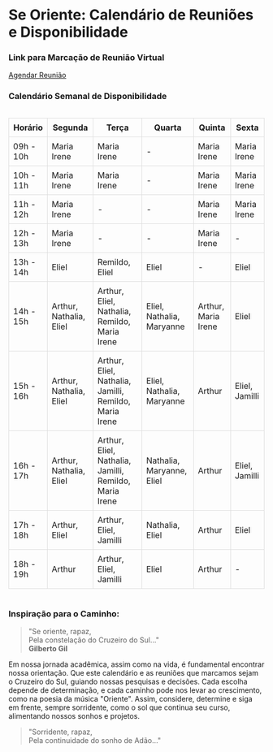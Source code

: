 # Se Oriente: Calendário de Reuniões e Disponibilidade

### Link para Marcação de Reunião Virtual
[Agendar Reunião](https://calendly.com/miguel-oliveira-jr/meet)


### Calendário Semanal de Disponibilidade

<div style="overflow-x:auto;">
  <table style="width:100%; border-collapse: collapse;">
    <tr>
      <th style="border: 1px solid #ddd; padding: 8px;">Horário</th>
      <th style="border: 1px solid #ddd; padding: 8px;">Segunda</th>
      <th style="border: 1px solid #ddd; padding: 8px;">Terça</th>
      <th style="border: 1px solid #ddd; padding: 8px;">Quarta</th>
      <th style="border: 1px solid #ddd; padding: 8px;">Quinta</th>
      <th style="border: 1px solid #ddd; padding: 8px;">Sexta</th>
    </tr>
    <tr>
      <td style="border: 1px solid #ddd; padding: 8px;">09h - 10h</td>
      <td style="border: 1px solid #ddd; padding: 8px;">Maria Irene</td>
      <td style="border: 1px solid #ddd; padding: 8px;">Maria Irene</td>
      <td style="border: 1px solid #ddd; padding: 8px;">-</td>
      <td style="border: 1px solid #ddd; padding: 8px;">Maria Irene</td>
      <td style="border: 1px solid #ddd; padding: 8px;">Maria Irene</td>
    </tr>
    <tr>
      <td style="border: 1px solid #ddd; padding: 8px;">10h - 11h</td>
      <td style="border: 1px solid #ddd; padding: 8px;">Maria Irene</td>
      <td style="border: 1px solid #ddd; padding: 8px;">Maria Irene</td>
      <td style="border: 1px solid #ddd; padding: 8px;">-</td>
      <td style="border: 1px solid #ddd; padding: 8px;">Maria Irene</td>
      <td style="border: 1px solid #ddd; padding: 8px;">Maria Irene</td>
    </tr>
    <tr>
      <td style="border: 1px solid #ddd; padding: 8px;">11h - 12h</td>
      <td style="border: 1px solid #ddd; padding: 8px;">Maria Irene</td>
      <td style="border: 1px solid #ddd; padding: 8px;">-</td>
      <td style="border: 1px solid #ddd; padding: 8px;">-</td>
      <td style="border: 1px solid #ddd; padding: 8px;">Maria Irene</td>
      <td style="border: 1px solid #ddd; padding: 8px;">Maria Irene</td>
    </tr>
    <tr>
      <td style="border: 1px solid #ddd; padding: 8px;">12h - 13h</td>
      <td style="border: 1px solid #ddd; padding: 8px;">Maria Irene</td>
      <td style="border: 1px solid #ddd; padding: 8px;">-</td>
      <td style="border: 1px solid #ddd; padding: 8px;">-</td>
      <td style="border: 1px solid #ddd; padding: 8px;">Maria Irene</td>
      <td style="border: 1px solid #ddd; padding: 8px;">-</td>
    </tr>
    <tr>
      <td style="border: 1px solid #ddd; padding: 8px;">13h - 14h</td>
      <td style="border: 1px solid #ddd; padding: 8px;">Eliel</td>
      <td style="border: 1px solid #ddd; padding: 8px;">Remildo, Eliel</td>
      <td style="border: 1px solid #ddd; padding: 8px;">Eliel</td>
      <td style="border: 1px solid #ddd; padding: 8px;">-</td>
      <td style="border: 1px solid #ddd; padding: 8px;">Eliel</td>
    </tr>
    <tr>
      <td style="border: 1px solid #ddd; padding: 8px;">14h - 15h</td>
      <td style="border: 1px solid #ddd; padding: 8px;">Arthur, Nathalia, Eliel</td>
      <td style="border: 1px solid #ddd; padding: 8px;">Arthur, Eliel, Nathalia, Remildo, Maria Irene</td>
      <td style="border: 1px solid #ddd; padding: 8px;">Eliel, Nathalia, Maryanne</td>
      <td style="border: 1px solid #ddd; padding: 8px;">Arthur, Maria Irene</td>
      <td style="border: 1px solid #ddd; padding: 8px;">Eliel</td>
    </tr>
    <tr>
      <td style="border: 1px solid #ddd; padding: 8px;">15h - 16h</td>
      <td style="border: 1px solid #ddd; padding: 8px;">Arthur, Nathalia, Eliel</td>
      <td style="border: 1px solid #ddd; padding: 8px;">Arthur, Eliel, Nathalia, Jamilli, Remildo, Maria Irene</td>
      <td style="border: 1px solid #ddd; padding: 8px;">Eliel, Nathalia, Maryanne</td>
      <td style="border: 1px solid #ddd; padding: 8px;">Arthur</td>
      <td style="border: 1px solid #ddd; padding: 8px;">Eliel, Jamilli</td>
    </tr>
    <tr>
      <td style="border: 1px solid #ddd; padding: 8px;">16h - 17h</td>
      <td style="border: 1px solid #ddd; padding: 8px;">Arthur, Nathalia, Eliel</td>
      <td style="border: 1px solid #ddd; padding: 8px;">Arthur, Eliel, Nathalia, Jamilli, Remildo, Maria Irene</td>
      <td style="border: 1px solid #ddd; padding: 8px;">Nathalia, Maryanne, Eliel</td>
      <td style="border: 1px solid #ddd; padding: 8px;">Arthur</td>
      <td style="border: 1px solid #ddd; padding: 8px;">Eliel, Jamilli</td>
    </tr>
    <tr>
      <td style="border: 1px solid #ddd; padding: 8px;">17h - 18h</td>
      <td style="border: 1px solid #ddd; padding: 8px;">Arthur, Eliel</td>
      <td style="border: 1px solid #ddd; padding: 8px;">Arthur, Eliel, Jamilli</td>
      <td style="border: 1px solid #ddd; padding: 8px;">Nathalia, Eliel</td>
      <td style="border: 1px solid #ddd; padding: 8px;">Arthur</td>
      <td style="border: 1px solid #ddd; padding: 8px;">Eliel</td>
    </tr>
    <tr>
      <td style="border: 1px solid #ddd; padding: 8px;">18h - 19h</td>
      <td style="border: 1px solid #ddd; padding: 8px;">Arthur</td>
      <td style="border: 1px solid #ddd; padding: 8px;">Arthur, Eliel, Jamilli</td>
      <td style="border: 1px solid #ddd; padding: 8px;">Eliel</td>
      <td style="border: 1px solid #ddd; padding: 8px;">Arthur</td>
      <td style="border: 1px solid #ddd; padding: 8px;">-</td>
    </tr>
  </table>
</div>


### Inspiração para o Caminho:

> "Se oriente, rapaz,  
> Pela constelação do Cruzeiro do Sul..."  
> **Gilberto Gil**

Em nossa jornada acadêmica, assim como na vida, é fundamental encontrar nossa orientação. Que este calendário e as reuniões que marcamos sejam o Cruzeiro do Sul, guiando nossas pesquisas e decisões. Cada escolha depende de determinação, e cada caminho pode nos levar ao crescimento, como na poesia da música "Oriente". Assim, considere, determine e siga em frente, sempre sorridente, como o sol que continua seu curso, alimentando nossos sonhos e projetos.

> "Sorridente, rapaz,  
> Pela continuidade do sonho de Adão..."
